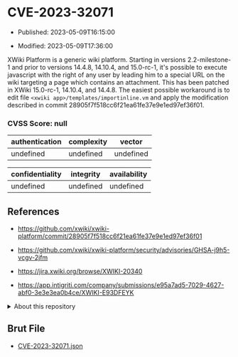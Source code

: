 # CVE-2023-32071

- Published: 2023-05-09T16:15:00

- Modified: 2023-05-09T17:36:00

XWiki Platform is a generic wiki platform. Starting in versions 2.2-milestone-1 and prior to versions 14.4.8, 14.10.4, and 15.0-rc-1, it's possible to execute javascript with the right of any user by leading him to a special URL on the wiki targeting a page which contains an attachment. This has been patched in XWiki 15.0-rc-1, 14.10.4, and 14.4.8. The easiest possible workaround is to edit file `<xwiki app>/templates/importinline.vm` and apply the modification described in commit 28905f7f518cc6f21ea61fe37e9e1ed97ef36f01.

### CVSS Score: **null**

| authentication | complexity | vector |
| --- | --- | --- |
| undefined | undefined | undefined |

| confidentiality | integrity | availability |
| --- | --- | --- |
| undefined | undefined | undefined |

## References

* https://github.com/xwiki/xwiki-platform/commit/28905f7f518cc6f21ea61fe37e9e1ed97ef36f01

* https://github.com/xwiki/xwiki-platform/security/advisories/GHSA-j9h5-vcgv-2jfm

* https://jira.xwiki.org/browse/XWIKI-20340

* https://app.intigriti.com/company/submissions/e95a7ad5-7029-4627-abf0-3e3e3ea0b4ce/XWIKI-E93DFEYK

<details>
<summary>About this repository</summary> 

  This repository is part of the project [Live Hack CVE](https://github.com/Live-Hack-CVE). Main website can be found [www.live-hack.org](https://www.live-hack.org) 
  
  Made by [Sn0wAlice](https://github.com/Sn0wAlice) for the people that care about security and need to have a feed of the latest CVEs. Hope you enjoy it, don't forget to star the repo and follow me on [Twitter](https://twitter.com/Sn0wAlice) and [Github](https://github.com/Sn0wAlice). And that is my [personnal website](https://www.alice-snow.me/)

  - [Home Page](https://github.com/Live-Hack-CVE)
  - [Framework](https://github.com/Live-Hack-CVE/cve-framework)
  - [CVE database](https://github.com/Live-Hack-CVE/full_database)
  - [Changelog](https://github.com/Live-Hack-CVE/Changelog)
</details>

## Brut File

* [CVE-2023-32071.json](https://raw.githubusercontent.com/Live-Hack-CVE/full_database/main/cves/2023/CVE-2023-32071.json)

